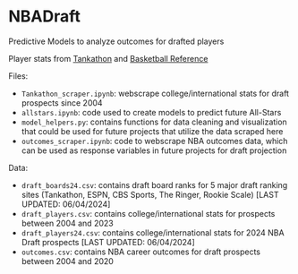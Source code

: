 # NBADraft
Predictive Models to analyze outcomes for drafted players

Player stats from [Tankathon](https://www.tankathon.com/) and [Basketball Reference](https://www.basketball-reference.com/)

Files:
- `Tankathon_scraper.ipynb`: webscrape college/international stats for draft prospects since 2004
- `allstars.ipynb`: code used to create models to predict future All-Stars
- `model_helpers.py`: contains functions for data cleaning and visualization that could be used for future projects that utilize the data scraped here
- `outcomes_scraper.ipynb`: code to webscrape NBA outcomes data, which can be used as response variables in future projects for draft projection

Data: 
- `draft_boards24.csv`: contains draft board ranks for 5 major draft ranking sites (Tankathon, ESPN, CBS Sports, The Ringer, Rookie Scale) [LAST UPDATED: 06/04/2024]
- `draft_players.csv`: contains college/international stats for prospects between 2004 and 2023
- `draft_players24.csv`: contains college/international stats for 2024 NBA Draft prospects [LAST UPDATED: 06/04/2024]
- `outcomes.csv`: contains NBA career outcomes for draft prospects between 2004 and 2020
